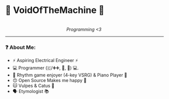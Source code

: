 # 💙 VoidOfTheMachine 💙
<p align="center">
	<br/>
	<i>Programming <3</i>
	<img alt="" src="./imgs/Something_Wrong.jpg">
</p>

---

### ❓ About Me:
* ⚡ Aspiring Electrical Engineer ⚡
* 💻 Programmer (🇨/➕➕, 🐍, 🦀) 💻.
* 🎵 Rhythm game enjoyer (4-key VSRG) & Piano Player 🎵
* 🙃 Open Source Makes me happy 🐧
* 🐱 Vulpes & Catus 🦊
* 🗣️ Etymologist 📚

